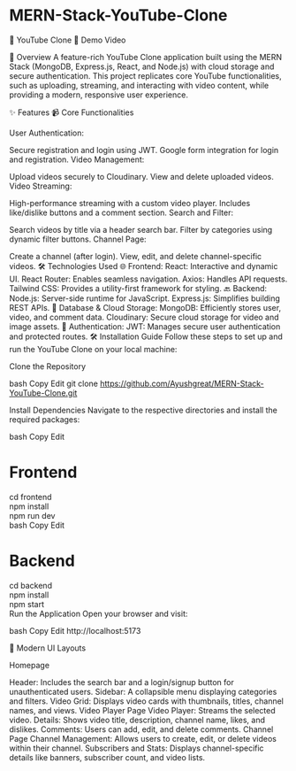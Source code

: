 ﻿# MERN-Stack-YouTube-Clone  
🎥 YouTube Clone
🚀 Demo Video

🌟 Overview
A feature-rich YouTube Clone application built using the MERN Stack (MongoDB, Express.js, React, and Node.js)
with cloud storage and secure authentication. This project replicates core YouTube functionalities, such as
uploading, streaming, and interacting with video content, while providing a modern, responsive user experience.

✨ Features
📹 Core Functionalities

User Authentication:

Secure registration and login using JWT.
Google form integration for login and registration.
Video Management:

Upload videos securely to Cloudinary.
View and delete uploaded videos.
Video Streaming:

High-performance streaming with a custom video player.
Includes like/dislike buttons and a comment section.
Search and Filter:

Search videos by title via a header search bar.
Filter by categories using dynamic filter buttons.
Channel Page:

Create a channel (after login).
View, edit, and delete channel-specific videos.
🛠️ Technologies Used
🌐 Frontend:
React: Interactive and dynamic UI.
React Router: Enables seamless navigation.
Axios: Handles API requests.
Tailwind CSS: Provides a utility-first framework for styling.
🔙 Backend:
Node.js: Server-side runtime for JavaScript.
Express.js: Simplifies building REST APIs.
💾 Database & Cloud Storage:
MongoDB: Efficiently stores user, video, and comment data.
Cloudinary: Secure cloud storage for video and image assets.
🔐 Authentication:
JWT: Manages secure user authentication and protected routes.
🛠️ Installation Guide
Follow these steps to set up and run the YouTube Clone on your local machine:

Clone the Repository

bash
Copy
Edit
git clone https://github.com/Ayushgreat/MERN-Stack-YouTube-Clone.git  

Install Dependencies
Navigate to the respective directories and install the required packages:

bash
Copy
Edit

# Frontend  
cd frontend  
npm install  
npm run dev  
bash
Copy
Edit
# Backend  
cd backend  
npm install  
npm start  
Run the Application
Open your browser and visit:

bash
Copy
Edit
http://localhost:5173  

🎨 Modern UI Layouts

Homepage

Header: Includes the search bar and a login/signup button for unauthenticated users.
Sidebar: A collapsible menu displaying categories and filters.
Video Grid: Displays video cards with thumbnails, titles, channel names, and views.
Video Player Page
Video Player: Streams the selected video.
Details: Shows video title, description, channel name, likes, and dislikes.
Comments: Users can add, edit, and delete comments.
Channel Page
Channel Management: Allows users to create, edit, or delete videos within their channel.
Subscribers and Stats: Displays channel-specific details like banners, subscriber count, and video lists.
